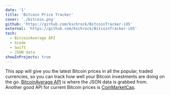 ```yaml
---
date: '1'
title: 'Bitcoin Price Tracker'
cover: './bitcoin.png'
github: 'https://github.com/kschrock/BitcoinTracker-iOS'
external: 'https://github.com/kschrock/BitcoinTracker-iOS'
tech:
  - BitcoinAverage API
  - Xcode
  - Swift
  - JSON data
showInProjects: true
---
```


This app will give you the latest Bitcoin prices in all the popular, traded currencies, so you can track how well your Bitcoin investments are doing on the go. [BitcoinAverage API](https://apiv2.bitcoinaverage.com/) is where the JSON data is grabbed from. Another good API for current Bitcoin prices is [CoinMarketCap](https://coinmarketcap.com/api/documentation/v1/#section/Quick-Start-Guide).
